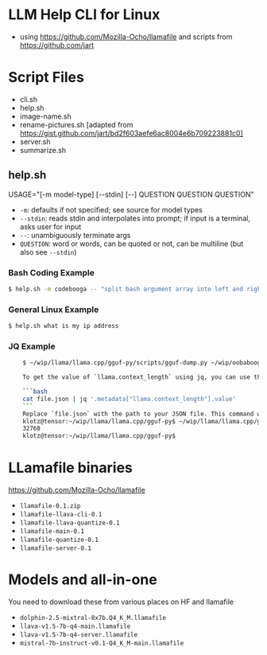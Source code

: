 # LLM Help CLI for Linux
- using https://github.com/Mozilla-Ocho/llamafile and scripts from https://github.com/jart

# Script Files
- cli.sh
- help.sh
- image-name.sh
- rename-pictures.sh [adapted from https://gist.github.com/jart/bd2f603aefe6ac8004e6b709223881c0]
- server.sh
- summarize.sh


## help.sh

USAGE="[-m model-type] [--stdin] [--] QUESTION QUESTION QUESTION"

- `-m`: defaults if not specified; see source for model types
- `--stdin`: reads stdin and interpolates into prompt; if input is a terminal, asks user for input
- `--`: unambiguously terminate args
- `QUESTION`: word or words, can be quoted or not, can be multiline (but also see `--stdin`)

### Bash Coding Example
```bash
$ help.sh -m codebooga -- "split bash argument array into left and right with double hyphen as the separator using special bash builtin functions or operators as needed "
```

### General Linux Example
```bash
$ help.sh what is my ip address
```

### JQ Example

```bash
    $ ~/wip/llama/llama.cpp/gguf-py/scripts/gguf-dump.py ~/wip/oobabooga/text-generation-webui/models/dolphin-2.7-mixtral-8x7b.Q4_K_M.gguf --no-tensors --json | help.sh -m dolphin --stdin -- "give me a jq cli to get value the value of the named \`llama.context_length\` (note the dot is part of the field name) in the following JSON:  "

    To get the value of `llama.context_length` using jq, you can use the following command:

    ```bash
    cat file.json | jq '.metadata["llama.context_length"].value'
    ```
    Replace `file.json` with the path to your JSON file. This command will output the value of `llama.context_length`, which is 32768 in this case.
    klotz@tensor:~/wip/llama/llama.cpp/gguf-py$ ~/wip/llama/llama.cpp/gguf-py/scripts/gguf-dump.py ~/wip/oobabooga/text-generation-webui/models/dolphin-2.7-mixtral-8x7b.Q4_K_M.gguf --no-tensors --json | jq '.metadata["llama.context_length"].value'
    32768
    klotz@tensor:~/wip/llama/llama.cpp/gguf-py$ 
```

# LLamafile binaries
https://github.com/Mozilla-Ocho/llamafile
- `llamafile-0.1.zip`
- `llamafile-llava-cli-0.1`
- `llamafile-llava-quantize-0.1`
- `llamafile-main-0.1`
- `llamafile-quantize-0.1`
- `llamafile-server-0.1`

# Models and all-in-one
You need to download these from various places on HF and llamafile
- `dolphin-2.5-mixtral-8x7b.Q4_K_M.llamafile`
- `llava-v1.5-7b-q4-main.llamafile`
- `llava-v1.5-7b-q4-server.llamafile`
- `mistral-7b-instruct-v0.1-Q4_K_M-main.llamafile`
